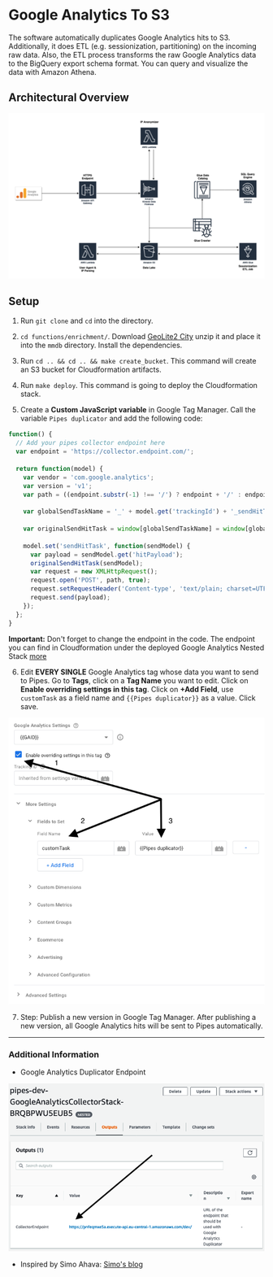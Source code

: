 # Google Analytics To S3 
The software automatically duplicates Google Analytics hits to S3.
Additionally, it does ETL (e.g. sessionization, partitioning) on the incoming raw data. Also, the ETL process transforms the raw Google Analytics data to the
BigQuery export schema format. You can query and visualize the data with Amazon
Athena. 

## Architectural Overview

![architecture](./example/architecture/ga-to-s3-architecture.png)

## Setup

1. Run `git clone` and `cd` into the directory.

2. `cd functions/enrichment/`. Download [GeoLite2
   City](https://geolite.maxmind.com/download/geoip/database/GeoLite2-City.tar.gz)
unzip it and place it into the `mmdb` directory. Install the dependencies.

3. Run `cd .. && cd .. && make create_bucket`. This command will create an S3 bucket for Cloudformation
   artifacts.

4. Run `make deploy`. This command is going to deploy the Cloudformation stack.

5. Create a **Custom JavaScript variable** in Google Tag Manager. Call the variable `Pipes duplicator` and add the following code:

```js
function() {
  // Add your pipes collector endpoint here
  var endpoint = 'https://collector.endpoint.com/';
  
  return function(model) {
    var vendor = 'com.google.analytics';
    var version = 'v1';
    var path = ((endpoint.substr(-1) !== '/') ? endpoint + '/' : endpoint) + vendor + '/' + version;
    
    var globalSendTaskName = '_' + model.get('trackingId') + '_sendHitTask';
    
    var originalSendHitTask = window[globalSendTaskName] = window[globalSendTaskName] || model.get('sendHitTask');
    
    model.set('sendHitTask', function(sendModel) {
      var payload = sendModel.get('hitPayload');
      originalSendHitTask(sendModel);
      var request = new XMLHttpRequest();
      request.open('POST', path, true);
      request.setRequestHeader('Content-type', 'text/plain; charset=UTF-8');
      request.send(payload);
    });
  };
}
```

**Important:** Don't forget to change the endpoint in the code. The endpoint
you can find in Cloudformation under the deployed Google Analytics Nested Stack
[more](#additional-information)

6. Edit **EVERY SINGLE** Google Analytics tag whose data you want to send to Pipes. Go to **Tags**, click on a **Tag Name** you want to edit. Click on **Enable overriding settings in this tag**. Click on **+Add Field**, use `customTask` as a field name and `{{Pipes duplicator}}` as a value. Click save.

![gtm pipes](./example/readme/gtm-pipes.png)

7. Step: Publish a new version in Google Tag Manager. After publishing a new version, all Google Analytics hits will be sent to Pipes automatically.

---

### Additional Information
* Google Analytics Duplicator Endpoint

![duplicator](./example/readme/cf-endpoint.png)

* Inspired by Simo Ahava: [Simo's blog](https://www.simoahava.com)

